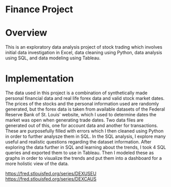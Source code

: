 # Finance Project

# Overview
This is an exploratory data analysis project of stock trading which involves initial data investigation in Excel, data cleaning using Python, data analysis using SQL, and data modeling using Tableau.

# Implementation
The data used in this project is a combination of synthetically made personal financial data and real life forex data and valid stock market dates. The prices of the stocks and the personal information used are randomly generated, but the forex data is taken from available datasets of the Federal Reserve Bank of St. Louis' website, which I used to determine dates the market was open when generating trade dates. Two data files are generated out of this, one for account data and another for transactions. These are purposefully filled with errors which I then cleaned using Python in order to further analysze them in SQL. In the SQL analysis, I explore many useful and realistic questions regarding the dataset information. After exploring the data further in SQL and learning about the trends, I took 4 SQL queries and exported them to use in Tableau. Then I modeled these as graphs in order to visualize the trends and put them into a dashboard for a more holistic view of the data.

https://fred.stlouisfed.org/series/DEXUSEU
https://fred.stlouisfed.org/series/DEXCAUS
